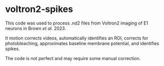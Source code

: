 # voltron2-spikes

This code was used to process .nd2 files from Voltron2 imaging of E1 neurons in Brown _et al._ 2023. 

It motion corrects videos, automatically identifies an ROI, corrects for photobleaching, approximates baseline membrane potential, and identifies spikes.

The code is not perfect and may require some manual correction.
